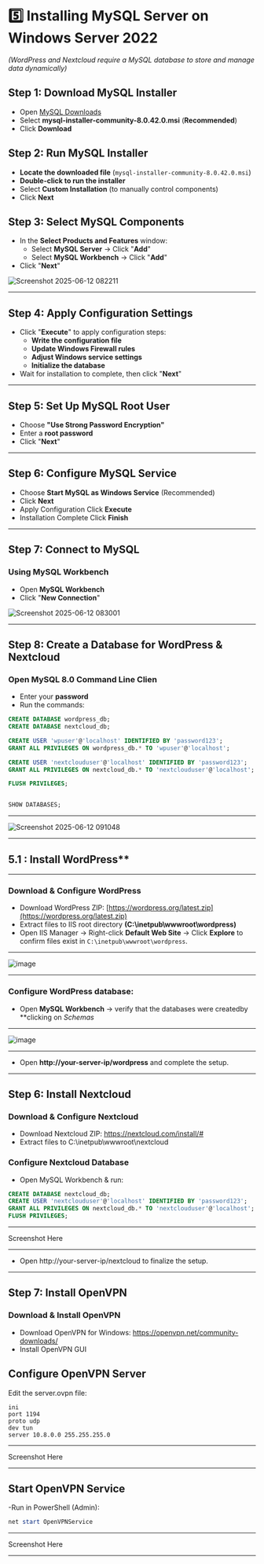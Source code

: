 # 5️⃣ Installing MySQL Server on Windows Server 2022  
_(WordPress and Nextcloud require a MySQL database to store and manage data dynamically)_

##  Step 1: Download MySQL Installer  
- Open [MySQL Downloads](https://dev.mysql.com/downloads/installer/)  
- Select **mysql-installer-community-8.0.42.0.msi** (**Recommended**)  
- Click **Download**  

##  Step 2: Run MySQL Installer  
- **Locate the downloaded file** (`mysql-installer-community-8.0.42.0.msi`)  
- **Double-click to run the installer**  
- Select **Custom Installation** (to manually control components)  
- Click **Next**  

##  Step 3: Select MySQL Components  
- In the **Select Products and Features** window:  
   - Select **MySQL Server** → Click "**Add**"  
   - Select **MySQL Workbench** → Click "**Add**"  
- Click "**Next**"  

![Screenshot 2025-06-12 082211](https://github.com/user-attachments/assets/911e0083-27b4-4040-b182-ec6ecfc0e8dc)

---

##  Step 4: Apply Configuration Settings  
- Click "**Execute**" to apply configuration steps:  
   - **Write the configuration file**  
   - **Update Windows Firewall rules**  
   - **Adjust Windows service settings**  
   - **Initialize the database**  
- Wait for installation to complete, then click "**Next**"    

---

##  Step 5: Set Up MySQL Root User  
- Choose **"Use Strong Password Encryption"**  
- Enter a **root password**   
- Click "**Next**"  
___

##  Step 6: Configure MySQL Service  
- Choose **Start MySQL as Windows Service** (Recommended)  
- Click **Next**  
- Apply Configuration Click **Execute**
- Installation Complete  Click **Finish**
---

##  Step 7: Connect to MySQL  
### **Using MySQL Workbench**  
- Open **MySQL Workbench**  
- Click "**New Connection**"  


![Screenshot 2025-06-12 083001](https://github.com/user-attachments/assets/ec993204-8434-438f-ad42-b88a34e5cdf0)
 

---

##  Step 8: Create a Database for WordPress & Nextcloud  
### **Open MySQL 8.0 Command Line Clien**  
- Enter your **password**
- Run the commands:
```sql
CREATE DATABASE wordpress_db;
CREATE DATABASE nextcloud_db;

CREATE USER 'wpuser'@'localhost' IDENTIFIED BY 'password123';
GRANT ALL PRIVILEGES ON wordpress_db.* TO 'wpuser'@'localhost';

CREATE USER 'nextclouduser'@'localhost' IDENTIFIED BY 'password123';
GRANT ALL PRIVILEGES ON nextcloud_db.* TO 'nextclouduser'@'localhost';

FLUSH PRIVILEGES;


SHOW DATABASES;
```
___
![Screenshot 2025-06-12 091048](https://github.com/user-attachments/assets/2c515742-9c9f-4232-a8b0-c3bf8687bd10)
___
## **5.1** : Install WordPress**
___
### **Download & Configure WordPress**
 
- Download WordPress ZIP: [https://wordpress.org/latest.zip](https://wordpress.org/latest.zip)  
- Extract files to IIS root directory **(C:\inetpub\wwwroot\wordpress)**
- Open IIS Manager → Right-click **Default Web Site** → Click **Explore** to confirm files exist in `C:\inetpub\wwwroot\wordpress`.
____
![image](https://github.com/user-attachments/assets/23176abf-3c55-4770-89e1-18d8aa65a61b)
____
### **Configure WordPress database:**

- Open **MySQL Workbench** → verify that the databases were createdby **clicking on _Schemas_
___
  ![image](https://github.com/user-attachments/assets/d43c28c3-1ec0-44e0-aac3-2b9dedb23b3a)
____


- Open **http://your-server-ip/wordpress** and complete the setup.
  
___
## **Step 6: Install Nextcloud**
###  **Download & Configure Nextcloud**
- Download Nextcloud ZIP: https://nextcloud.com/install/#
- Extract files to C:\inetpub\wwwroot\nextcloud

 ### Configure Nextcloud Database
- Open MySQL Workbench & run:
```sql
CREATE DATABASE nextcloud_db;
CREATE USER 'nextclouduser'@'localhost' IDENTIFIED BY 'password123';
GRANT ALL PRIVILEGES ON nextcloud_db.* TO 'nextclouduser'@'localhost';
FLUSH PRIVILEGES;
```
______
 Screenshot Here
_____
- Open http://your-server-ip/nextcloud to finalize the setup.
_____
##  **Step 7: Install OpenVPN**
###  Download & Install OpenVPN
- Download OpenVPN for Windows: https://openvpn.net/community-downloads/
- Install OpenVPN GUI

##  **Configure OpenVPN Server**
Edit the server.ovpn file:
```
ini
port 1194
proto udp
dev tun
server 10.8.0.0 255.255.255.0
```
____
 Screenshot Here
___
## **Start OpenVPN Service**
-Run in PowerShell (Admin):
```powershell
net start OpenVPNService
```
_____
 Screenshot Here

_____

